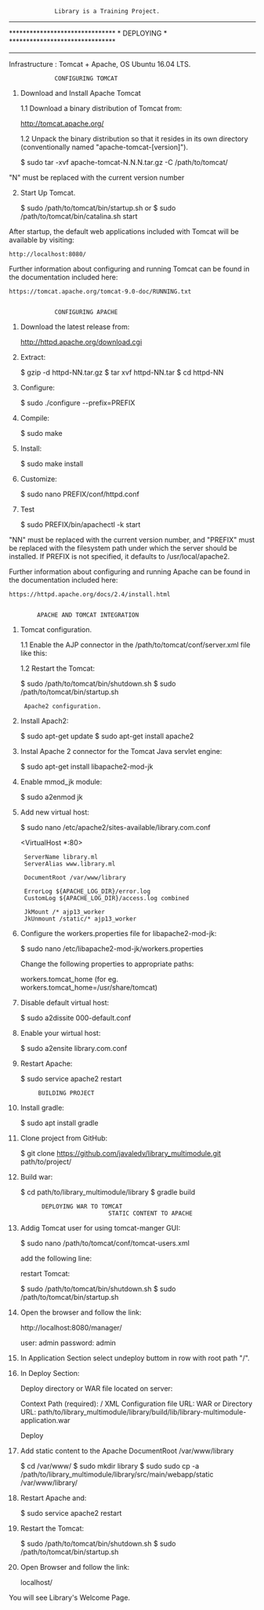                  Library is a Training Project.


******************************************************************************
*******************************  * DEPLOYING *  ******************************* 
******************************************************************************

Infrastructure : Tomcat + Apache, OS Ubuntu 16.04 LTS.

				
			     CONFIGURING TOMCAT 
	
1. Download and Install Apache Tomcat	

	1.1 Download a binary distribution of Tomcat from:
	
	http://tomcat.apache.org/

	1.2	Unpack the binary distribution so that it resides in its own
    directory (conventionally named "apache-tomcat-[version]").

    $ sudo tar -xvf apache-tomcat-N.N.N.tar.gz -C /path/to/tomcat/

"N" must be replaced with the current version number

2. Start Up Tomcat.

	$ sudo /path/to/tomcat/bin/startup.sh 
   or
 	$ sudo /path/to/tomcat/bin/catalina.sh start

After startup, the default web applications included with Tomcat will be
available by visiting:

	http://localhost:8080/

Further information about configuring and running Tomcat can be found in
the documentation included here:
	
	https://tomcat.apache.org/tomcat-9.0-doc/RUNNING.txt

				
				 CONFIGURING APACHE 

1. Download the latest release from: 

	http://httpd.apache.org/download.cgi

2. Extract: 

	$ gzip -d httpd-NN.tar.gz
	$ tar xvf httpd-NN.tar
	$ cd httpd-NN

3. Configure: 
	
	$ sudo ./configure --prefix=PREFIX

4. Compile:
	
	$ sudo make

5. Install:

	$ sudo make install

6. Customize:	

	$ sudo nano PREFIX/conf/httpd.conf

7. Test	

	$ sudo PREFIX/bin/apachectl -k start

"NN" must be replaced with the current version number, and "PREFIX" must be replaced with the filesystem path under which the server should be installed. If PREFIX is not specified, it defaults to /usr/local/apache2.

Further information about configuring and running Apache can be found in
the documentation included here:

	https://httpd.apache.org/docs/2.4/install.html


		    APACHE AND TOMCAT INTEGRATION


1. Tomcat configuration.

 	1.1 Enable the AJP connector in the /path/to/tomcat/conf/server.xml file like this:

     <Connector port="8009" enableLookups="false" protocol="AJP/1.3" redirectPort="8443"/>    

    1.2 Restart the Tomcat:

    $ sudo /path/to/tomcat/bin/shutdown.sh
	$ sudo /path/to/tomcat/bin/startup.sh

		Apache2 configuration.


1. Install Apach2:
	
	$ sudo apt-get update
	$ sudo apt-get install apache2

2. Instal Apache 2 connector for the Tomcat Java servlet engine:

	$ sudo apt-get install libapache2-mod-jk

3. Enable mmod_jk module:

	$ sudo a2enmod jk

4. Add new virtual host:

	$ sudo nano /etc/apache2/sites-available/library.com.conf

	<VirtualHost *:80>

		ServerName library.ml
		ServerAlias www.library.ml

		DocumentRoot /var/www/library

		ErrorLog ${APACHE_LOG_DIR}/error.log
		CustomLog ${APACHE_LOG_DIR}/access.log combined

    	JkMount /* ajp13_worker
    	JkUnmount /static/* ajp13_worker

	</VirtualHost>

5. Configure the workers.properties file for libapache2-mod-jk: 
	
	$ sudo nano /etc/libapache2-mod-jk/workers.properties

   Change the following properties to appropriate paths:
	
	workers.tomcat_home (for eg. workers.tomcat_home=/usr/share/tomcat)

6. Disable default virtual host: 

	$ sudo a2dissite 000-default.conf

7. Enable your wirtual host: 

	$ sudo a2ensite library.com.conf

8. Restart Apache: 

	$ sudo service apache2 restart


			BUILDING PROJECT

1. Install gradle:

	$ sudo apt install gradle


2. Clone project from GitHub: 

	$ git clone https://github.com/javaledv/library_multimodule.git path/to/project/
		
3. Build war: 

	$ cd path/to/library_multimodule/library
	$ gradle build

			
			 DEPLOYING WAR TO TOMCAT
                                STATIC CONTENT TO APACHE

1. Addig Tomcat user for using tomcat-manger GUI: 
	
	$ sudo nano /path/to/tomcat/conf/tomcat-users.xml 

   add the following line: 

	<user username="admin" password="admin" roles="manager-gui"/>

   restart Tomcat:

    $ sudo /path/to/tomcat/bin/shutdown.sh
	$ sudo /path/to/tomcat/bin/startup.sh	

2. Open the browser and follow the link: 

	http://localhost:8080/manager/

	user: admin
	password: admin

3. In Application Section select undeploy buttom in row with root path "/".

4. In Deploy Section:
	
   Deploy directory or WAR file located on server:
	
	Context Path (required): /
	XML Configuration file URL:
	WAR or Directory URL: path/to/library_multimodule/library/build/lib/library-multimodule-application.war

	Deploy

5. Add static content to the Apache DocumentRoot /var/www/library

	$ cd /var/www/
	$ sudo mkdir library
	$ sudo sudo cp -a /path/to/library_multimodule/library/src/main/webapp/static /var/www/library/

6. Restart Apache and: 

	$ sudo service apache2 restart

7. Restart the Tomcat:

    $ sudo /path/to/tomcat/bin/shutdown.sh
	$ sudo /path/to/tomcat/bin/startup.sh

8. Open Browser and follow the link:

	localhost/

You will see Library's Welcome Page.

